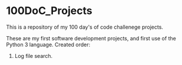 # 100DoC_Projects
This is a repository of my 100 day's of code challenege projects. 

These are my first software development projects, and first use of the Python 3 language. 
Created order:
1. Log file search. 
